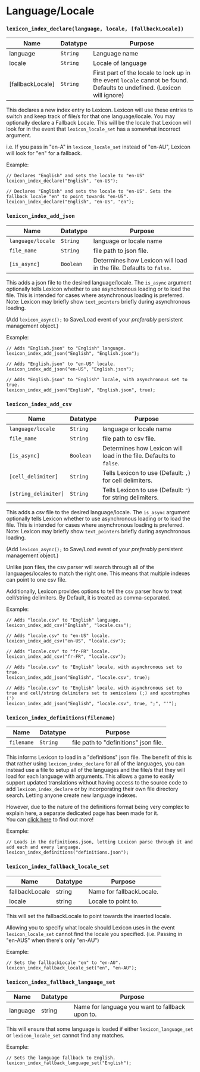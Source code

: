 # Language/Locale

### `lexicon_index_declare(language, locale, [fallbackLocale])`
| Name| Datatype| Purpose |
| ------------- | ------------- |------------- |
| language |`String`| Language name
| locale |`String`| Locale of language
| [fallbackLocale]| `String`| First part of the locale to look up in the event `locale` cannot be found. Defaults to undefined. (Lexicon will ignore)

This declares a new index entry to Lexicon. Lexicon will use these entries to switch and keep track of file/s for that one language/locale.
You may optionally declare a Fallback Locale. This will be the locale that Lexicon will look for in the event that `lexicon_locale_set` has a somewhat incorrect argument. 

i.e. If you pass in "en-A" in `lexicon_locale_set` instead of "en-AU", Lexicon will look for "en" for a fallback.

Example:
```gml
// Declares "English" and sets the locale to "en-US"
lexicon_index_declare("English", "en-US"); 

// Declares "English" and sets the locale to "en-US". Sets the fallback locale "en" to point towards "en-US".
lexicon_index_declare("English", "en-US", "en"); 
```

### `lexicon_index_add_json`
| Name| Datatype| Purpose |
| ------------- | ------------- |------------- |
| `language/locale`| `String`| language or locale name
| `file_name`| `String`| file path to json file.
| `[is_async]`| `Boolean`| Determines how Lexicon will load in the file. Defaults to `false`.

This adds a json file to the desired language/locale. The `is_async` argument optionally tells Lexicon whether to use asynchronous loading or to load the file. This is intended for cases where asynchronous loading is preferred. Note: Lexicon may briefly show `text_pointers` briefly during asynchronous loading.

(Add `lexicon_async();` to Save/Load event of your *preferably* persistent management object.)


Example:
```gml
// Adds "English.json" to "English" language.
lexicon_index_add_json("English", "English.json"); 

// Adds "English.json" to "en-US" locale.
lexicon_index_add_json("en-US", "English.json"); 

// Adds "English.json" to "English" locale, with asynchronous set to true.
lexicon_index_add_json("English", "English.json", true); 
```

### `lexicon_index_add_csv`
| Name| Datatype| Purpose |
| ------------- | ------------- |------------- |
| `language/locale`| `String`| language or locale name
| `file_name`| `String`| file path to csv file.
| `[is_async]`| `Boolean`| Determines how Lexicon will load in the file. Defaults to `false`.
| `[cell_delimiter]`| `String`| Tells Lexicon to use (Default: `,`) for cell delimiters.
| `[string_delimiter]`| `String`| Tells Lexicon to use (Default: `"`) for string delimiters.

This adds a csv file to the desired language/locale. The `is_async` argument optionally tells Lexicon whether to use asynchronous loading or to load the file. This is intended for cases where asynchronous loading is preferred. Note: Lexicon may briefly show `text_pointers` briefly during asynchronous loading.

(Add `lexicon_async();` to Save/Load event of your *preferably* persistent management object.)

Unlike json files, the csv parser will search through all of the languages/locales to match the right one. This means that multiple indexes can point to one csv file.

Additionally, Lexicon provides options to tell the csv parser how to treat cell/string delimiters. By Default, it is treated as comma-separated.

Example:
```gml
// Adds "locale.csv" to "English" language.
lexicon_index_add_csv("English", "locale.csv"); 

// Adds "locale.csv" to "en-US" locale.
lexicon_index_add_csv("en-US", "locale.csv"); 

// Adds "locale.csv" to "fr-FR" locale. 
lexicon_index_add_csv("fr-FR", "locale.csv"); 

// Adds "locale.csv" to "English" locale, with asynchronous set to true.
lexicon_index_add_json("English", "locale.csv", true); 

// Adds "locale.csv" to "English" locale, with asynchronous set to true and cell/string delimiters set to semicolons (;) and apostrophes (') 
lexicon_index_add_json("English", "locale.csv", true, ";", "'"); 
```

### `lexicon_index_definitions(filename)`
| Name| Datatype| Purpose |
| ------------- | ------------- |------------- |
| `filename`| `String`| file path to "definitions" json file.

This informs Lexicon to load in a "definitions" json file. The benefit of this is that rather using `lexicon_index_declare` for all of the languages, you can instead use a file to setup all of the languages and the file/s that they will load for each language with arguments. This allows a game to easily support updated translations without having access to the source code to add `lexicon_index_declare` or by incorporating their own file directory search. Letting anyone create new language indexes.

However, due to the nature of the definitions format being very complex to explain here, a separate dedicated page has been made for it.<br>
You can [click here](definitions.md) to find out more!


Example:
```gml
// Loads in the definitions.json, letting Lexicon parse through it and add each and every language.
lexicon_index_definitions("definitions.json"); 
```

### `lexicon_index_fallback_locale_set`
| Name| Datatype| Purpose |
| ------------- | ------------- |------------- |
| fallbackLocale| string| Name for fallbackLocale.|
| locale| string| Locale to point to.|

This will set the fallbackLocale to point towards the inserted locale.

Allowing you to specify what locale should Lexicon uses in the event `lexicon_locale_set` cannot find the locale you specified. (i.e. Passing in "en-AUS" when there's only "en-AU")

Example:
```gml
// Sets the fallbackLocale "en" to "en-AU".
lexicon_index_fallback_locale_set("en", "en-AU");
```

### `lexicon_index_fallback_language_set`
| Name| Datatype| Purpose |
| ------------- | ------------- |------------- |
| language| string| Name for language you want to fallback upon to.|

This will ensure that some language is loaded if either `lexicon_language_set` or `lexicon_locale_set` cannot find any matches.

Example:
```gml
// Sets the language fallback to English.
lexicon_index_fallback_language_set("English");
```